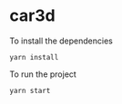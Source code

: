 # car3d

To install the dependencies

```
yarn install
```


To run the project 

```
yarn start
```
